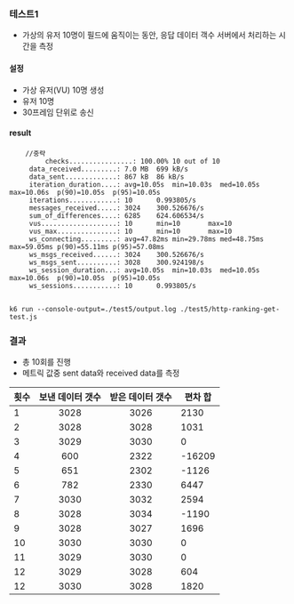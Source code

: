 ### 테스트1
- 가상의 유저 10명이 필드에 움직이는 동안, 응답 데이터 객수 서버에서 처리하는 시간을 측정

#### 설정
- 가상 유저(VU) 10명 생성
- 유저 10명
- 30프레임 단위로 송신

#### result
```k6
    //중략
         checks................: 100.00% 10 out of 10
     data_received.........: 7.0 MB  699 kB/s
     data_sent.............: 867 kB  86 kB/s
     iteration_duration....: avg=10.05s  min=10.03s  med=10.05s  max=10.06s  p(90)=10.05s  p(95)=10.05s
     iterations............: 10      0.993805/s
     messages_received.....: 3024    300.526676/s
     sum_of_differences....: 6285    624.606534/s
     vus...................: 10      min=10       max=10
     vus_max...............: 10      min=10       max=10
     ws_connecting.........: avg=47.82ms min=29.78ms med=48.75ms max=59.05ms p(90)=55.11ms p(95)=57.08ms
     ws_msgs_received......: 3024    300.526676/s
     ws_msgs_sent..........: 3028    300.924198/s
     ws_session_duration...: avg=10.05s  min=10.03s  med=10.05s  max=10.06s  p(90)=10.05s  p(95)=10.05s
     ws_sessions...........: 10      0.993805/s


k6 run --console-output=./test5/output.log ./test5/http-ranking-get-test.js

```
### 결과
- 총 10회를 진행
- 메트릭 값중 sent data와 received data를 측정

| 횟수 | 보낸 데이터 갯수  | 받은 데이터 갯수 | 편차 합 | 
|:---|:----------:|:---------:|------|
| 1  |    3028    |    3026   | 2130 |
| 2  |        3028    |   3028    | 1031 |
| 3  |      3029      |  3030     | 0    |
| 4  |      600      |    2322   | -16209   |
| 5  |         651   |    2302   |  -1126    |
| 6  |         782   |    2330   |    6447  |
| 7  |      3030      |    3032   |  2594    |
| 8  |     3028       |    3034   |  -1190    |
| 9  |     3028       |    3027   |    1696  |
| 10 |     3030       |    3030   |    0  |
| 11 |     3029       |    3030   |    0  |
| 12 |     3029       |    3028   |    604  |
| 12 |     3030       |    3028   |    1820  |

